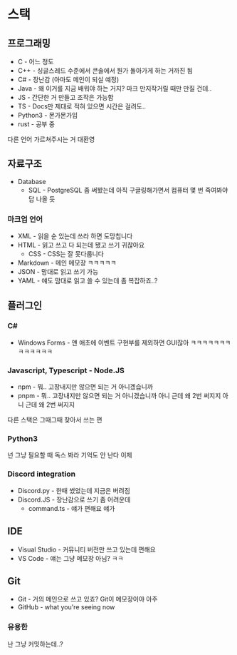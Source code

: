 # 스택
## 프로그래밍
- C - 어느 정도
- C++ - 싱글스레드 수준에서 콘솔에서 뭔가 돌아가게 하는 거까진 됨
- C# - 장난감 (아마도 메인이 되실 예정)
- Java - 왜 이거를 지금 배워야 하는 거지? 마크 만지작거릴 때만 만질 건데..
- JS - 간단한 거 만들고 조작은 가능함
- TS - Docs만 제대로 적혀 있으면 시간은 걸려도..
- Python3 - 몬가몬가임
- rust - 공부 중

다른 언어 가르쳐주시는 거 대환영

## 자료구조
- Database
  - SQL - PostgreSQL 좀 써봤는데 아직 구글링해가면서 컴퓨터 몇 번 죽여봐야 답 나올 듯

### 마크업 언어
- XML - 읽을 순 있는데 쓰라 하면 도망칩니다
- HTML - 읽고 쓰고 다 되는데 됐고 쓰기 귀찮아요
  - CSS - CSS는 잘 못다룹니다
- Markdown - 메인 메모장 ㅋㅋㅋㅋㅋ
- JSON - 맘대로 읽고 쓰기 가능
- YAML - 얘도 맘대로 읽고 쓸 수 있는데 좀 복잡하죠..?

## 플러그인
### C#
- Windows Forms - 얜 애초에 이벤트 구현부를 제외하면 GUI잖아 ㅋㅋㅋㅋㅋㅋㅋㅋㅋㅋㅋㅋㅋ

### Javascript, Typescript - Node.JS
- npm - 뭐.. 고장내지만 않으면 되는 거 아니겠습니까
- pnpm - 뭐.. 고장내지만 않으면 되는 거 아니겠습니까 아니 근데 왜 2번 써지지 아니 근데 왜 2번 써지지

다른 스택은 그때그때 찾아서 쓰는 편

### Python3
넌 그냥 필요할 때 독스 봐라 기억도 안 난다 이제

### Discord integration
- Discord.py - 한때 썼었는데 지금은 버려짐
- Discord.JS - 장난감으로 쓰기 좀 어려운데
  - command.ts - 얘가 편해요 얘가

## IDE
- Visual Studio - 커뮤니티 버전만 쓰고 있는데 편해요
- VS Code - 얘는 그냥 메모장 아님? ㅋㅋ

## Git
- Git - 거의 메인으로 쓰고 있죠? Git이 메모장이야 아주
- GitHub - what you're seeing now

### 유용한
난 그냥 커밋하는데..?
